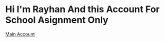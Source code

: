 # Hi I'm Rayhan And this Account For School Asignment Only


<a href="https://github.com/Ryhann">Main Account</a>
